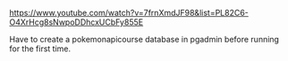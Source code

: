 https://www.youtube.com/watch?v=7frnXmdJF98&list=PL82C6-O4XrHcg8sNwpoDDhcxUCbFy855E


Have to create a pokemonapicourse database in pgadmin before running for the first time.